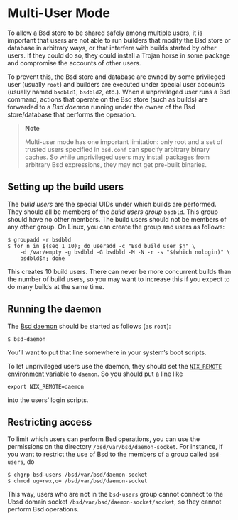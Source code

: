 # Multi-User Mode

To allow a Bsd store to be shared safely among multiple users, it is
important that users are not able to run builders that modify the Bsd
store or database in arbitrary ways, or that interfere with builds
started by other users. If they could do so, they could install a Trojan
horse in some package and compromise the accounts of other users.

To prevent this, the Bsd store and database are owned by some privileged
user (usually `root`) and builders are executed under special user
accounts (usually named `bsdbld1`, `bsdbld2`, etc.). When a unprivileged
user runs a Bsd command, actions that operate on the Bsd store (such as
builds) are forwarded to a *Bsd daemon* running under the owner of the
Bsd store/database that performs the operation.

> **Note**
> 
> Multi-user mode has one important limitation: only root and a set of
> trusted users specified in `bsd.conf` can specify arbitrary binary
> caches. So while unprivileged users may install packages from
> arbitrary Bsd expressions, they may not get pre-built binaries.

## Setting up the build users

The *build users* are the special UIDs under which builds are performed.
They should all be members of the *build users group* `bsdbld`. This
group should have no other members. The build users should not be
members of any other group. On Linux, you can create the group and users
as follows:

```console
$ groupadd -r bsdbld
$ for n in $(seq 1 10); do useradd -c "Bsd build user $n" \
    -d /var/empty -g bsdbld -G bsdbld -M -N -r -s "$(which nologin)" \
    bsdbld$n; done
```

This creates 10 build users. There can never be more concurrent builds
than the number of build users, so you may want to increase this if you
expect to do many builds at the same time.

## Running the daemon

The [Bsd daemon](../command-ref/bsd-daemon.md) should be started as
follows (as `root`):

```console
$ bsd-daemon
```

You’ll want to put that line somewhere in your system’s boot scripts.

To let unprivileged users use the daemon, they should set the
[`NIX_REMOTE` environment variable](../command-ref/env-common.md) to
`daemon`. So you should put a line like

```console
export NIX_REMOTE=daemon
```

into the users’ login scripts.

## Restricting access

To limit which users can perform Bsd operations, you can use the
permissions on the directory `/bsd/var/bsd/daemon-socket`. For instance,
if you want to restrict the use of Bsd to the members of a group called
`bsd-users`, do

```console
$ chgrp bsd-users /bsd/var/bsd/daemon-socket
$ chmod ug=rwx,o= /bsd/var/bsd/daemon-socket
```

This way, users who are not in the `bsd-users` group cannot connect to
the Ubsd domain socket `/bsd/var/bsd/daemon-socket/socket`, so they
cannot perform Bsd operations.

